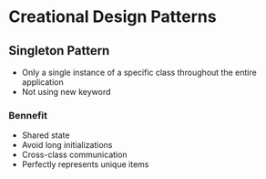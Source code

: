 # Creational Design Patterns

## Singleton Pattern
* Only a single instance of a specific class throughout the entire application
* Not using new keyword
### Bennefit
* Shared state
* Avoid long initializations
* Cross-class communication
* Perfectly represents unique items

##
